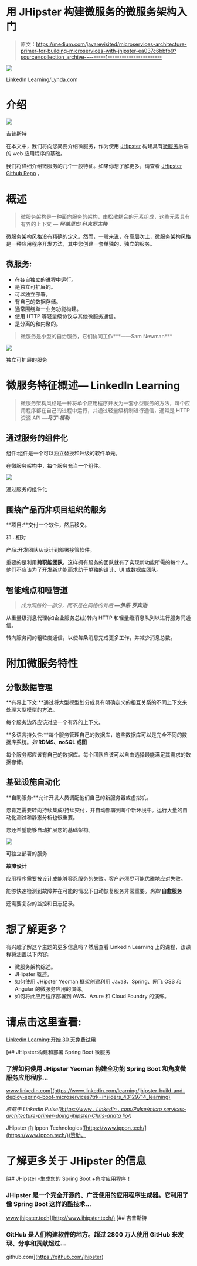 # 用 JHipster 构建微服务的微服务架构入门

> 原文：<https://medium.com/javarevisited/microservices-architecture-primer-for-building-microservices-with-jhipster-ea037c6bbfb9?source=collection_archive---------1----------------------->

![](img/e59bf53a640b40b0e1d5c186fc52f2ef.png)

LinkedIn Learning/Lynda.com

# 介绍

![](img/722ca6d0cea96c356e86d3da30700154.png)

吉普斯特

在本文中，我们将向您简要介绍微服务，作为使用 [JHipster](http://www.jhipster.tech/) 构建具有[微服务](http://www.jhipster.tech/microservices-architecture/)后端的 web 应用程序的基础。

我们将详细介绍微服务的几个一般特征。如果你想了解更多，请查看 [JHipster Github Repo](https://github.com/jhipster) 。

# 概述

> 微服务架构是一种面向服务的架构，由松散耦合的元素组成，这些元素具有有界的上下文 *—* ***阿德里安·科克罗夫特***

微服务架构风格没有精确的定义。然而，一般来说，在高层次上，微服务架构风格是一种应用程序开发方法，其中您创建一套单独的、独立的服务。

## 微服务:

*   在各自独立的进程中运行。
*   是独立可扩展的。
*   可以独立部署。
*   有自己的数据存储。
*   通常围绕单一业务功能构建。
*   使用 HTTP 等轻量级协议与其他微服务通信。
*   是分离的和内聚的。

> 微服务是小型的自治服务，它们协同工作***——Sam Newman***

![](img/4fdcabfa4ede5d23276b21715c038323.png)

独立可扩展的服务

# 微服务特征概述— LinkedIn Learning

> 微服务架构风格是一种将单个应用程序开发为一套小型服务的方法，每个应用程序都在自己的进程中运行，并通过轻量级机制进行通信，通常是 HTTP 资源 API ***—马丁·福勒***

## 通过服务的组件化

组件:组件是一个可以独立替换和升级的软件单元。

在微服务架构中，每个服务充当一个组件。

![](img/ede3bc4214d7020f38ba9e6e1e9c60df.png)

通过服务的组件化

## 围绕产品而非项目组织的服务

**项目:**交付一个软件，然后移交。

和...相对

产品:开发团队从设计到部署接管软件。

重要的是利用**跨职能团队**，这样拥有服务的团队就有了实现新功能所需的每个人。他们不应该为了开发新功能而求助于单独的设计、UI 或数据库团队。

## 智能端点和哑管道

> *成为网络的一部分，而不是在网络的背后* ***—伊恩·罗宾逊***

从重量级消息代理(如企业服务总线)转向 HTTP 和轻量级消息队列以进行服务间通信。

转向服务间的粗粒度通信，以使每条消息完成更多工作，并减少消息总数。

# 附加微服务特性

## 分散数据管理

**有界上下文:**通过将大型模型划分成具有明确定义的相互关系的不同上下文来处理大型模型的方法。

每个服务边界应该对应一个有界的上下文。

**多语言持久性:**每个服务管理自己的数据库，这些数据库可以是完全不同的数据库系统。*如* **RDMS、noSQL 或图**

每个服务都应该有自己的数据库。每个团队应该可以自由选择最能满足其需求的数据存储。

## 基础设施自动化

**自助服务:**允许开发人员调配他们自己的新服务器或虚拟机。

您肯定需要转向持续集成/持续交付，并自动部署到每个新环境中。运行大量的自动化测试和静态分析也很重要。

您还希望能够自动扩展您的基础架构。

![](img/8de7fd803df97b81c6b7fc62023f8301.png)

可独立部署的服务

**故障设计**

应用程序需要被设计成能够容忍服务的失败。客户必须尽可能优雅地应对失败。

能够快速检测到故障并在可能的情况下自动恢复服务非常重要。*例如* **自愈服务**

还需要复杂的监控和日志记录。

# 想了解更多？

有兴趣了解这个主题的更多信息吗？然后查看 LinkedIn Learning 上的课程，该课程将涵盖以下内容:

*   微服务架构综述。
*   JHipster 概述。
*   如何使用 JHipster Yeoman 框架创建利用 Java8、Spring、网飞 OSS 和 Angular 的微服务应用的演练。
*   如何将此应用程序部署到 AWS、Azure 和 Cloud Foundry 的演练。

# 请点击这里查看:

[Linkedin Learning:开始 30 天免费试用](//linkedin-learning.pxf.io/c/1252615/469502/8005)

[](https://www.linkedin.com/learning/jhipster-build-and-deploy-spring-boot-microservices?trk=insiders_43129714_learning) [## JHipster:构建和部署 Spring Boot 微服务

### 了解如何使用 JHipster Yeoman 构建全功能 Spring Boot 和角度微服务应用程序…

www.linkedin.com](https://www.linkedin.com/learning/jhipster-build-and-deploy-spring-boot-microservices?trk=insiders_43129714_learning) 

*原载于 LinkedIn Pulse(*[*)https://www . LinkedIn . com/Pulse/micro services-architecture-primer-doing-jhipster-Chris-anata lio/*](https://www.linkedin.com/pulse/microservices-architecture-primer-doing-jhipster-chris-anatalio/)*)*

JHipster 由 Ippon Technologies([https://www.ippon.tech/](https://www.ippon.tech/))赞助。

# 了解更多关于 JHipster 的信息

[](http://www.jhipster.tech/) [## JHipster -生成您的 Spring Boot +角度应用程序！

### JHipster 是一个完全开源的、广泛使用的应用程序生成器。它利用了像 Spring Boot 这样的酷技术…

www.jhipster.tech](http://www.jhipster.tech/) [](https://github.com/jhipster) [## 吉普斯特

### GitHub 是人们构建软件的地方。超过 2800 万人使用 GitHub 来发现、分享和贡献超过…

github.com](https://github.com/jhipster)